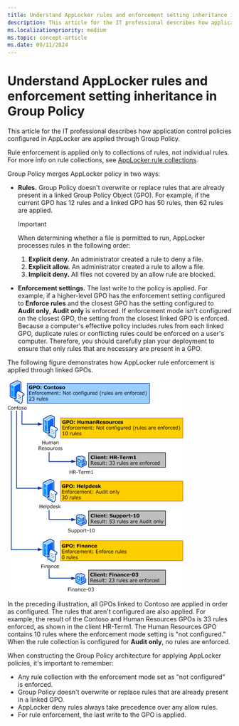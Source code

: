 ```yaml
---
title: Understand AppLocker rules and enforcement setting inheritance in Group Policy
description: This article for the IT professional describes how application control policies configured in AppLocker are applied through Group Policy.
ms.localizationpriority: medium
ms.topic: concept-article
ms.date: 09/11/2024
---
```


# Understand AppLocker rules and enforcement setting inheritance in Group Policy

This article for the IT professional describes how application control policies configured in AppLocker are applied through Group Policy.

Rule enforcement is applied only to collections of rules, not individual rules. For more info on rule collections, see [AppLocker rule collections](working-with-applocker-rules.md#rule-collections).

Group Policy merges AppLocker policy in two ways:

- **Rules.** Group Policy doesn't overwrite or replace rules that are already present in a linked Group Policy Object (GPO). For example, if the current GPO has 12 rules and a linked GPO has 50 rules, then 62 rules are applied.

    > [!IMPORTANT]
    > When determining whether a file is permitted to run, AppLocker processes rules in the following order:

    1. **Explicit deny.** An administrator created a rule to deny a file.
    2. **Explicit allow.** An administrator created a rule to allow a file.
    3. **Implicit deny.** All files not covered by an allow rule are blocked.

- **Enforcement settings.** The last write to the policy is applied. For example, if a higher-level GPO has the enforcement setting configured to **Enforce rules** and the closest GPO has the setting configured to **Audit only**, **Audit only** is enforced. If enforcement mode isn't configured on the closest GPO, the setting from the closest linked GPO is enforced. Because a computer's effective policy includes rules from each linked GPO, duplicate rules or conflicting rules could be enforced on a user's computer. Therefore, you should carefully plan your deployment to ensure that only rules that are necessary are present in a GPO.

The following figure demonstrates how AppLocker rule enforcement is applied through linked GPOs.

![applocker rule enforcement inheritance chart.](images/applocker-plan-inheritance.gif)

In the preceding illustration, all GPOs linked to Contoso are applied in order as configured. The rules that aren't configured are also applied. For example, the result of the Contoso and Human Resources GPOs is 33 rules enforced, as shown in the client HR-Term1. The Human Resources GPO contains 10 rules where the enforcement mode setting is "not configured." When the rule collection is configured for **Audit only**, no rules are enforced.

When constructing the Group Policy architecture for applying AppLocker policies, it's important to remember:

- Any rule collection with the enforcement mode set as "not configured" is enforced.
- Group Policy doesn't overwrite or replace rules that are already present in a linked GPO.
- AppLocker deny rules always take precedence over any allow rules.
- For rule enforcement, the last write to the GPO is applied.
